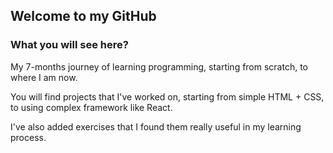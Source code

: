 ## Welcome to my GitHub

### What you will see here?

 My 7-months journey of learning programming, starting from scratch, to where I am now.
 
 You will find projects that I've worked on, starting from simple HTML  + CSS, to using complex framework like React.
 
 I've also added exercises that I found them really useful in my learning process. 
 


